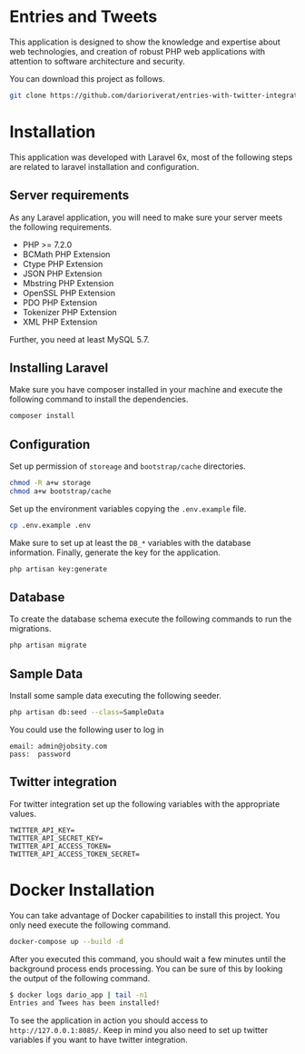 # Entries and Tweets

This application is designed to show the knowledge and expertise about web technologies,
and creation of robust PHP web applications with attention to software architecture and security.

You can download this project as follows.

```bash
git clone https://github.com/darioriverat/entries-with-twitter-integration
```

# Installation

This application was developed with Laravel 6x, most of the following steps are related to laravel
installation and configuration.

## Server requirements

As any Laravel application, you will need to make sure your server meets the following requirements.

- PHP >= 7.2.0
- BCMath PHP Extension
- Ctype PHP Extension
- JSON PHP Extension
- Mbstring PHP Extension
- OpenSSL PHP Extension
- PDO PHP Extension
- Tokenizer PHP Extension
- XML PHP Extension

Further, you need at least MySQL 5.7.

## Installing Laravel

Make sure you have composer installed in your machine and execute the following command to install the
dependencies.

```bash
composer install
```

## Configuration

Set up permission of `storeage` and `bootstrap/cache` directories.

```bash
chmod -R a+w storage
chmod a+w bootstrap/cache
```

Set up the environment variables copying the `.env.example` file.

```bash
cp .env.example .env
```

Make sure to set up at least the `DB_*` variables with the database information.
Finally, generate the key for the application.

```bash
php artisan key:generate
```

## Database

To create the database schema execute the following commands to run the migrations.

```bash
php artisan migrate
```

## Sample Data

Install some sample data executing the following seeder.

```bash
php artisan db:seed --class=SampleData
```

You could use the following user to log in

```text
email: admin@jobsity.com
pass:  password
```

## Twitter integration

For twitter integration set up the following variables with the appropriate values.

```properties
TWITTER_API_KEY=
TWITTER_API_SECRET_KEY=
TWITTER_API_ACCESS_TOKEN=
TWITTER_API_ACCESS_TOKEN_SECRET=
```

# Docker Installation

You can take advantage of Docker capabilities to install this project. You only need execute the
following command.

```bash
docker-compose up --build -d
```

After you executed this command, you should wait a few minutes until the background process ends
processing. You can be sure of this by looking the output of the following command.

```bash
$ docker logs dario_app | tail -n1
Entries and Twees has been installed!
```

To see the application in action you should access to `http://127.0.0.1:8085/`. Keep in mind
you also need to set up twitter variables if you want to have twitter integration.
